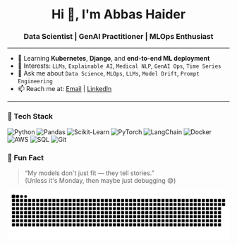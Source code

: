 <h1 align="center">Hi 👋, I'm Abbas Haider</h1>
<h3 align="center">Data Scientist | GenAI Practitioner | MLOps Enthusiast</h3>

---

- 🌱 Learning **Kubernetes**, **Django**, and **end-to-end ML deployment**
- 🧠 Interests: `LLMs`, `Explainable AI`, `Medical NLP`, `GenAI Ops`, `Time Series`
- 💬 Ask me about `Data Science`, `MLOps`, `LLMs`, `Model Drift`, `Prompt Engineering`
- 📫 Reach me at: [Email](mailto:abbas.haider1058@gmail.com) | [LinkedIn](https://linkedin.com/in/abbas1058)

---

### 🧰 Tech Stack

![Python](https://img.shields.io/badge/Python-3776AB?style=for-the-badge&logo=python&logoColor=white)
![Pandas](https://img.shields.io/badge/Pandas-150458?style=for-the-badge&logo=pandas&logoColor=white)
![Scikit-Learn](https://img.shields.io/badge/Scikit--Learn-F7931E?style=for-the-badge&logo=scikit-learn&logoColor=white)
![PyTorch](https://img.shields.io/badge/PyTorch-EE4C2C?style=for-the-badge&logo=pytorch&logoColor=white)
![LangChain](https://img.shields.io/badge/LangChain-000000?style=for-the-badge&logo=langchain&logoColor=white)
![Docker](https://img.shields.io/badge/Docker-2496ED?style=for-the-badge&logo=docker&logoColor=white)
![AWS](https://img.shields.io/badge/AWS-232F3E?style=for-the-badge&logo=amazon-aws&logoColor=white)
![SQL](https://img.shields.io/badge/SQL-003B57?style=for-the-badge&logo=sqlite&logoColor=white)
![Git](https://img.shields.io/badge/Git-F05032?style=for-the-badge&logo=git&logoColor=white)



### 🧩 Fun Fact

> “My models don't just fit — they tell stories.”  
> (Unless it's Monday, then maybe just debugging 😅)

![Snake animation](https://github.com/abbas4445/snk/blob/output/github-contribution-grid-snake.svg)

